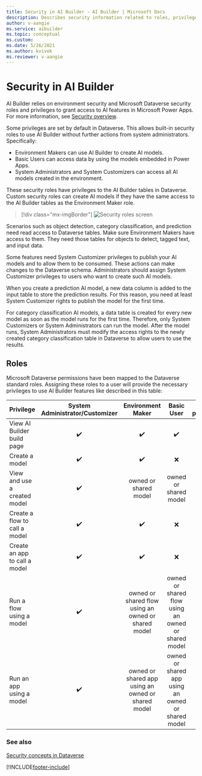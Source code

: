 ```yaml
---
title: Security in AI Builder - AI Builder | Microsoft Docs
description: Describes security information related to roles, privileges, and access in AI Builder and the services it connects to. 
author: v-aangie
ms.service: aibuilder
ms.topic: conceptual
ms.custom: 
ms.date: 5/26/2021
ms.author: kvivek
ms.reviewer: v-aangie
---
```


# Security in AI Builder

AI Builder relies on environment security and Microsoft Dataverse security roles and privileges to grant access to AI features in Microsoft Power Apps. For more information, see [Security overview](/power-platform/admin/wp-security).

Some privileges are set by default in Dataverse. This allows built-in security roles to use AI Builder without further actions from system administrators. Specifically:

- Environment Makers can use AI Builder to create AI models.
- Basic Users can access data by using the models embedded in Power Apps.
- System Administrators and System Customizers can access all AI models created in the environment.

These security roles have privileges to the AI Builder tables in Dataverse. Custom security roles can create AI models if they have the same access to the AI Builder tables as the Environment Maker role.

> [!div class="mx-imgBorder"]
> ![Security roles screen](media/security-roles-screen.png "Security roles screen")

Scenarios such as object detection, category classification, and prediction need read access to Dataverse tables. Make sure Environment Makers have access to them. They need those tables for objects to detect, tagged text, and input data.

Some features need System Customizer privileges to publish your AI models and to allow them to be consumed. These actions can make changes to the Dataverse schema. Administrators should assign System Customizer privileges to users who want to create such AI models.

When you create a prediction AI model, a new data column is added to the input table to store the prediction results. For this reason, you need at least System Customizer rights to publish the model for the first time.

For category classification AI models, a data table is created for every new model as soon as the model runs for the first time. Therefore, only System Customizers or System Administrators can run the model. After the model runs, System Administrators must modify the access rights to the newly created category classification table in Dataverse to allow users to use the results.

## Roles
Microsoft Dataverse permissions have been mapped to the Dataverse standard roles. Assigning these roles to a user will provide the necessary privileges to use AI Builder features like described in this table:

| Privilege                            |System Administrator/Customizer|Environment Maker                                  |Basic User                                     |No privilege|
|-----------------------------|:-----------------------------:|:-------------------------------------------------:|:-------------------------------------------------:|:--:|
|View AI Builder build page   |:heavy_check_mark:             |:heavy_check_mark:                                 |:heavy_check_mark:                                 |:x: |
|Create a model               |:heavy_check_mark:             |:heavy_check_mark:                                 |:x:                                                |:x: |
|View and use a created model |:heavy_check_mark:             |owned or shared model                              |owned or shared model                              |:x: |
|Create a flow to call a model|:heavy_check_mark:             |:heavy_check_mark:                                 |:x:                                                |:x: |
|Create an app to call a model|:heavy_check_mark:             |:heavy_check_mark:                                 |:x:                                                |:x: |
|Run a flow using a model     |:heavy_check_mark:             |owned or shared flow using an owned or shared model|owned or shared flow using an owned or shared model|:x: |
|Run an app using a model     |:heavy_check_mark:             |owned or shared app using an owned or shared model |owned or shared app using an owned or shared model |:x: |

### See also

[Security concepts in Dataverse](/power-platform/admin/wp-security-cds)


[!INCLUDE[footer-include](includes/footer-banner.md)]
